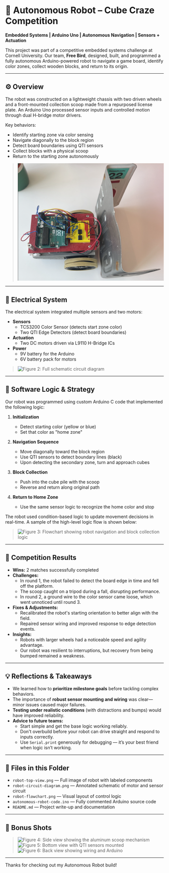 # 🤖 Autonomous Robot – Cube Craze Competition

**Embedded Systems | Arduino Uno | Autonomous Navigation | Sensors + Actuation**

This project was part of a competitive embedded systems challenge at Cornell University. Our team, **Free Bird**, designed, built, and programmed a fully autonomous Arduino-powered robot to navigate a game board, identify color zones, collect wooden blocks, and return to its origin.

---

## ⚙️ Overview

The robot was constructed on a lightweight chassis with two driven wheels and a front-mounted collection scoop made from a repurposed license plate. An Arduino Uno processed sensor inputs and controlled motion through dual H-bridge motor drivers.

Key behaviors:
- Identify starting zone via color sensing
- Navigate diagonally to the block region
- Detect board boundaries using QTI sensors
- Collect blocks with a physical scoop
- Return to the starting zone autonomously

> ![Figure 1: Top view of the robot showing Arduino, breadboard, and aluminum scoop](Projects/Images/RobotTopView.png)


---

## 🔌 Electrical System

The electrical system integrated multiple sensors and two motors:

- **Sensors**
  - TCS3200 Color Sensor (detects start zone color)
  - Two QTI Edge Detectors (detect board boundaries)
- **Actuation**
  - Two DC motors driven via L9110 H-Bridge ICs
- **Power**
  - 9V battery for the Arduino
  - 6V battery pack for motors

> ![Figure 2: Full schematic circuit diagram](./robot-circuit-diagram.png)

---

## 🧠 Software Logic & Strategy

Our robot was programmed using custom Arduino C code that implemented the following logic:

1. **Initialization**
   - Detect starting color (yellow or blue)
   - Set that color as "home zone"

2. **Navigation Sequence**
   - Move diagonally toward the block region
   - Use QTI sensors to detect boundary lines (black)
   - Upon detecting the secondary zone, turn and approach cubes

3. **Block Collection**
   - Push into the cube pile with the scoop
   - Reverse and return along original path

4. **Return to Home Zone**
   - Use the same sensor logic to recognize the home color and stop

The robot used condition-based logic to update movement decisions in real-time. A sample of the high-level logic flow is shown below:

> ![Figure 3: Flowchart showing robot navigation and block collection logic](./robot-flowchart.png)

---

## 🏁 Competition Results

- **Wins:** 2 matches successfully completed
- **Challenges:**
  - In round 1, the robot failed to detect the board edge in time and fell off the platform.
  - The scoop caught on a tripod during a fall, disrupting performance.
  - In round 2, a ground wire to the color sensor came loose, which went unnoticed until round 3.
- **Fixes & Adjustments:**
  - Recalibrated the robot's starting orientation to better align with the field.
  - Repaired sensor wiring and improved response to edge detection events.
- **Insights:**
  - Robots with larger wheels had a noticeable speed and agility advantage.
  - Our robot was resilient to interruptions, but recovery from being bumped remained a weakness.

---

## 💡 Reflections & Takeaways

- We learned how to **prioritize milestone goals** before tackling complex behaviors.
- The importance of **robust sensor mounting and wiring** was clear—minor issues caused major failures.
- **Testing under realistic conditions** (with distractions and bumps) would have improved reliability.
- **Advice to future teams:**
  - Start simple and get the base logic working reliably.
  - Don't overbuild before your robot can drive straight and respond to inputs correctly.
  - Use `Serial.print` generously for debugging — it’s your best friend when logic isn’t working.

---

## 📂 Files in this Folder

- `robot-top-view.png` — Full image of robot with labeled components  
- `robot-circuit-diagram.png` — Annotated schematic of motor and sensor circuit  
- `robot-flowchart.png` — Visual layout of control logic  
- `autonomous-robot-code.ino` — Fully commented Arduino source code  
- `README.md` — Project write-up and documentation

---

## 📸 Bonus Shots

> ![Figure 4: Side view showing the aluminum scoop mechanism](./robot-side-scoop.png)  
> ![Figure 5: Bottom view with QTI sensors mounted](./robot-bottom-sensors.png)  
> ![Figure 6: Back view showing wiring and Arduino](./robot-back-view.png)

---

Thanks for checking out my Autonomous Robot build!



